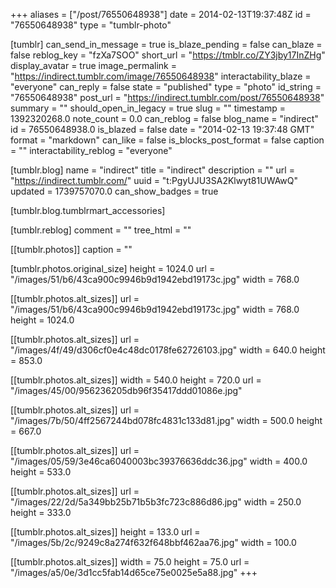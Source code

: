 +++
aliases = ["/post/76550648938"]
date = 2014-02-13T19:37:48Z
id = "76550648938"
type = "tumblr-photo"

[tumblr]
can_send_in_message = true
is_blaze_pending = false
can_blaze = false
reblog_key = "fzXa7SOO"
short_url = "https://tmblr.co/ZY3jby17InZHg"
display_avatar = true
image_permalink = "https://indirect.tumblr.com/image/76550648938"
interactability_blaze = "everyone"
can_reply = false
state = "published"
type = "photo"
id_string = "76550648938"
post_url = "https://indirect.tumblr.com/post/76550648938"
summary = ""
should_open_in_legacy = true
slug = ""
timestamp = 1392320268.0
note_count = 0.0
can_reblog = false
blog_name = "indirect"
id = 76550648938.0
is_blazed = false
date = "2014-02-13 19:37:48 GMT"
format = "markdown"
can_like = false
is_blocks_post_format = false
caption = ""
interactability_reblog = "everyone"

[tumblr.blog]
name = "indirect"
title = "indirect"
description = ""
url = "https://indirect.tumblr.com/"
uuid = "t:PgyUJU3SA2Klwyt81UWAwQ"
updated = 1739757070.0
can_show_badges = true

[tumblr.blog.tumblrmart_accessories]

[tumblr.reblog]
comment = ""
tree_html = ""

[[tumblr.photos]]
caption = ""

[tumblr.photos.original_size]
height = 1024.0
url = "/images/51/b6/43ca900c9946b9d1942ebd19173c.jpg"
width = 768.0

[[tumblr.photos.alt_sizes]]
url = "/images/51/b6/43ca900c9946b9d1942ebd19173c.jpg"
width = 768.0
height = 1024.0

[[tumblr.photos.alt_sizes]]
url = "/images/4f/49/d306cf0e4c48dc0178fe62726103.jpg"
width = 640.0
height = 853.0

[[tumblr.photos.alt_sizes]]
width = 540.0
height = 720.0
url = "/images/45/00/956236205db96f35417ddd01086e.jpg"

[[tumblr.photos.alt_sizes]]
url = "/images/7b/50/4ff2567244bd078fc4831c133d81.jpg"
width = 500.0
height = 667.0

[[tumblr.photos.alt_sizes]]
url = "/images/05/59/3e46ca6040003bc39376636ddc36.jpg"
width = 400.0
height = 533.0

[[tumblr.photos.alt_sizes]]
url = "/images/22/2d/5a349bb25b71b5b3fc723c886d86.jpg"
width = 250.0
height = 333.0

[[tumblr.photos.alt_sizes]]
height = 133.0
url = "/images/5b/2c/9249c8a274f632f648bbf462aa76.jpg"
width = 100.0

[[tumblr.photos.alt_sizes]]
width = 75.0
height = 75.0
url = "/images/a5/0e/3d1cc5fab14d65ce75e0025e5a88.jpg"
+++
